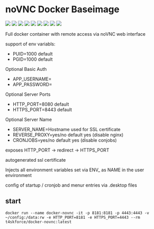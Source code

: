 # noVNC Docker Baseimage

[![](https://images.microbadger.com/badges/image/t4skforce/docker-novnc.svg)](http://microbadger.com/images/t4skforce/docker-novnc "Get your own image badge on microbadger.com") [![](https://img.shields.io/docker/cloud/automated/t4skforce/docker-novnc)](https://cloud.docker.com/repository/docker/t4skforce/docker-novnc) [![](https://images.microbadger.com/badges/version/t4skforce/docker-novnc.svg)](http://microbadger.com/images/t4skforce/docker-novnc "Get your own version badge on microbadger.com") [![](https://img.shields.io/docker/pulls/t4skforce/docker-novnc.svg)](https://cloud.docker.com/repository/docker/t4skforce/docker-novnc) [![](https://img.shields.io/docker/stars/t4skforce/docker-novnc.svg)](https://cloud.docker.com/repository/docker/t4skforce/docker-novnc) [![](https://img.shields.io/github/last-commit/t4skforce/docker-novnc.svg)](https://github.com/t4skforce/docker-novnc) [![](https://img.shields.io/maintenance/yes/2022.svg)](https://github.com/t4skforce/docker-novnc) [![](https://img.shields.io/github/issues-raw/t4skforce/docker-novnc.svg)](https://github.com/t4skforce/docker-novnc/issues) [![](https://img.shields.io/github/issues-pr-raw/t4skforce/docker-novnc.svg)](https://github.com/t4skforce/docker-novnc/pulls)

Full docker container with remote access via noVNC web interface

support of env variabls:
- PUID=1000 default
- PGID=1000 default

Optional Basic Auth
- APP_USERNAME=
- APP_PASSWORD=

Optional Server Ports
- HTTP_PORT=8080 default
- HTTPS_PORT=8443 default

Optional Server Name
- SERVER_NAME=Hostname used for SSL certificate
- REVERSE_PROXY=yes/no default yes (disable nginx)
- CRONJOBS=yes/no default yes (disable conjobs)

exposes HTTP_PORT -> redirect -> HTTPS_PORT

autogenerated ssl certificate

Injects all environment variables set via
ENV_<NAME> as NAME in the user environment

config of startup / cronjob and menur entries via <name>.desktop files

## start
```
docker run --name docker-novnc -it -p 8181:8181 -p 4443:4443 -v ~/config:/data:rw -e HTTP_PORT=8181 -e HTTPS_PORT=4443 --rm t4skforce/docker-novnc:latest
```

